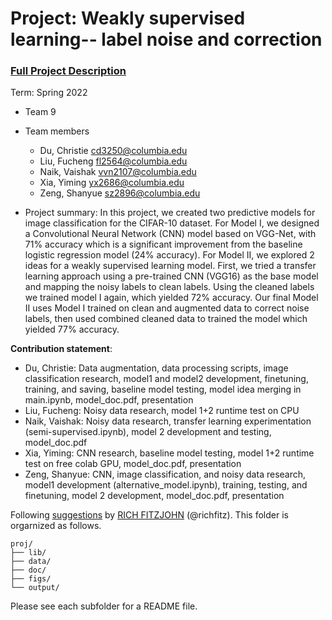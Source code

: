 # Project: Weakly supervised learning-- label noise and correction


### [Full Project Description](doc/project3_desc.md)

Term: Spring 2022

+ Team 9
+ Team members
	+ Du, Christie cd3250@columbia.edu 
	+ Liu, Fucheng fl2564@columbia.edu
	+ Naik, Vaishak vvn2107@columbia.edu
	+ Xia, Yiming yx2686@columbia.edu
	+ Zeng, Shanyue sz2896@columbia.edu

+ Project summary: 
In this project, we created two predictive models for image classification for the CIFAR-10 dataset. For Model I, we designed a Convolutional Neural Network (CNN) model based on VGG-Net, with 71% accuracy which is a significant improvement from the baseline logistic regression model (24% accuracy). For Model II, we explored 2 ideas for a weakly supervised learning model. First,  we tried a transfer learning approach using a pre-trained CNN (VGG16) as the base model and mapping the noisy labels to clean labels. Using the cleaned labels we trained model I again, which yielded 72% accuracy. Our final Model II uses Model I trained on clean and augmented data to correct noise labels, then used combined cleaned data to trained the model which yielded 77% accuracy.
	
**Contribution statement**: 
+ Du, Christie: Data augmentation, data processing scripts, image classification research, model1 and model2 development, finetuning, training, and saving, baseline model testing, model idea merging in main.ipynb, model_doc.pdf, presentation
+ Liu, Fucheng: Noisy data research, model 1+2 runtime test on CPU
+ Naik, Vaishak: Noisy data research, transfer learning experimentation (semi-supervised.ipynb), model 2 development and testing, model_doc.pdf 
+ Xia, Yiming: CNN research, baseline model testing, model 1+2 runtime test on free colab GPU, model_doc.pdf, presentation
+ Zeng, Shanyue: CNN, image classification, and noisy data research, model1 development (alternative_model.ipynb), training, testing, and finetuning, model 2 development, model_doc.pdf, presentation

Following [suggestions](http://nicercode.github.io/blog/2013-04-05-projects/) by [RICH FITZJOHN](http://nicercode.github.io/about/#Team) (@richfitz). This folder is orgarnized as follows.

```
proj/
├── lib/
├── data/
├── doc/
├── figs/
└── output/
```

Please see each subfolder for a README file.
